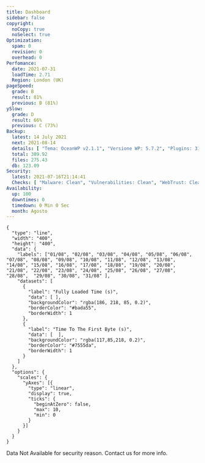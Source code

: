 ```yaml
---
title: Dashboard
sidebar: false
copyright:
  noCopy: true
  noSelect: true
Optimization:
  spam: 0
  revision: 0
  overhead: 0
Perfomance:
  date: 2021-07-31
  loadTime: 2.71
  Region: London (UK)
pageSpeed:
  grade: B
  result: 81%
  previous: B (81%)
ySlow:
  grade: D
  result: 66%
  previous: C (73%)
Backup:
  latest: 14 July 2021
  next: 2021-08-14
  details: [ "Tema: OceanWP v2.1.1", "Versione WP: 5.7.2", "Plugins: 31", "Numero di Posts: 0", "Commenti Approvati: 0" ]
  total: 389.92
  files: 275.43
  db: 123.09
Security:
  latest: 2021-07-16T21:14:41
  Checks: [ "Malware: Clean", "Vulnerabilities: Clean", "WebTrust: Clean" ]
Availability:
  up: 100
  downtimes: 0
  timedown: 0 Min 0 Sec
  month: Agosto
---
```


<main class="container d-flex flex-justify-between flex-column flex-sm-row  flex-md-items-start">

<section
class="color-bg-secondary my-2 p-md-4 p-sm-2 border rounded col-sm-12 mx-1 col-md-8 flex-1">
<PerfomanceHeader />
<div class="d-flex flex-wrap flex-justify-around flex-sm-items-center">
<pageSpeed /> <ySlow />
</div>

<ChartBox>

```chart
{
  "type": "line",
  "width": "400",
  "height": "400",
  "data": {
    "labels": ["01/08", "02/08", "03/08", "04/08", "05/08", "06/08", "07/08", "08/08", "09/08", "10/08", "11/08", "12/08", "13/08", "14/08", "15/08", "16/08", "17/08", "18/08", "19/08", "20/08", "21/08", "22/08", "23/08", "24/08", "25/08", "26/08", "27/08", "28/08",  "29/08", "30/08", "31/08" ],
    "datasets": [
      {
        "label": "Fully Loaded Time (s)",
        "data": [ ],
        "backgroundColor": "rgba(186, 218, 85, 0.2)",
        "borderColor": "#bada55",
        "borderWidth": 1
      },
      {
        "label": "Time To The First Byte (s)",
        "data": [  ],
        "backgroundColor": "rgba(117,85,218, 0.2)",
        "borderColor": "#7555da",
        "borderWidth": 1
      }
    ]
  },
  "options": {
    "scales": {
      "yAxes": [{
        "type": "linear",
        "display": true,
        "ticks": {
          "beginAtZero": false,
          "max": 10,
          "min": 0
        }
      }]
    }
  }
}
```
</ChartBox>

<OptimizationWidget />

<section class="d-flex flex-justify-around">

<DowntimeWidget class="col-sm-12 col-md-5" />

<PluginsInstalled class="col-sm-12 col-md-5">

<div class="flash mt-3 flash-error text-small">
  Data Not Available for security reason. Contact us for more info.
</div>

</PluginsInstalled>

</section>

</section>


<section class="col-sm-12 col-md-3 mx-2">


<BackupCard />
<SecurityCard />

<ScanBot />

<UpdatesCard>

<PluginsTimeline />

</UpdatesCard>

</section>


</main>

<style>

div.theme-default-content:not(.custom) {
max-width: 100%;
}


</style>
